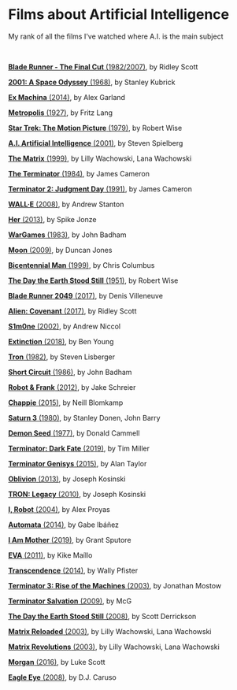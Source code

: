 # Films about Artificial Intelligence

My rank of all the films I've watched where A.I. is the main subject

<br>

[**Blade Runner - The Final Cut** (1982/2007)](https://www.themoviedb.org/movie/78-blade-runner?language=en-US), by Ridley Scott

[**2001: A Space Odyssey** (1968)](https://www.themoviedb.org/movie/62-2001-a-space-odyssey?language=en-US), by Stanley Kubrick

[**Ex Machina** (2014)](https://www.themoviedb.org/movie/264660-ex-machina?language=en-US), by Alex Garland

[**Metropolis** (1927)](https://www.themoviedb.org/movie/19-metropolis?language=en-US), by Fritz Lang

[**Star Trek: The Motion Picture** (1979)](https://www.themoviedb.org/movie/152-star-trek-the-motion-picture?language=en-US), by Robert Wise

[**A.I. Artificial Intelligence** (2001)](https://www.themoviedb.org/movie/644-artificial-intelligence-ai?language=en-US), by Steven Spielberg

[**The Matrix** (1999)](https://www.themoviedb.org/movie/603-the-matrix?language=en-US), by Lilly Wachowski, Lana Wachowski

[**The Terminator** (1984)](https://www.themoviedb.org/movie/218-the-terminator?language=en-US), by James Cameron

[**Terminator 2: Judgment Day** (1991)](https://www.themoviedb.org/movie/280-terminator-2-judgment-day?language=en-US), by James Cameron

[**WALL·E** (2008)](https://www.themoviedb.org/movie/10681-wall-e?language=en-US), by Andrew Stanton

[**Her** (2013)](https://www.themoviedb.org/movie/152601-her?language=en-US), by Spike Jonze

[**WarGames** (1983)](https://www.themoviedb.org/movie/860-wargames?language=en-US), by John Badham

[**Moon** (2009)](https://www.themoviedb.org/movie/17431-moon?language=en-US), by Duncan Jones

[**Bicentennial Man** (1999)](https://www.themoviedb.org/movie/2277-bicentennial-man?language=en-US), by Chris Columbus

[**The Day the Earth Stood Still** (1951)](https://www.themoviedb.org/movie/828-the-day-the-earth-stood-still?language=en-US), by Robert Wise

[**Blade Runner 2049** (2017)](https://www.themoviedb.org/movie/335984-blade-runner-2049?language=en-US), by Denis Villeneuve

[**Alien: Covenant** (2017)](https://www.themoviedb.org/movie/126889-alien-covenant?language=en-US), by Ridley Scott

[**S1m0ne** (2002)](https://www.themoviedb.org/movie/9296-s1m0ne?language=en-US), by Andrew Niccol

[**Extinction** (2018)](https://www.themoviedb.org/movie/429415-extinction?language=en-US), by Ben Young

[**Tron** (1982)](https://www.themoviedb.org/movie/97-tron?language=en-US), by Steven Lisberger

[**Short Circuit** (1986)](https://www.themoviedb.org/movie/2605-short-circuit?language=en-US), by John Badham

[**Robot & Frank** (2012)](https://www.themoviedb.org/movie/84329-robot-frank?language=en-US), by Jake Schreier

[**Chappie** (2015)](https://www.themoviedb.org/movie/198184-chappie?language=en-US), by Neill Blomkamp

[**Saturn 3** (1980)](https://www.themoviedb.org/movie/19761-saturn-3?language=en-US), by Stanley Donen, John Barry

[**Demon Seed** (1977)](https://www.themoviedb.org/movie/18775-demon-seed?language=en-US), by Donald Cammell

[**Terminator: Dark Fate** (2019)](https://www.themoviedb.org/movie/290859-terminator-dark-fate?language=en-US), by Tim Miller

[**Terminator Genisys** (2015)](https://www.themoviedb.org/movie/87101-terminator-genisys?language=en-US), by Alan Taylor

[**Oblivion** (2013)](https://www.themoviedb.org/movie/75612-oblivion?language=en-US), by Joseph Kosinski

[**TRON: Legacy** (2010)](https://www.themoviedb.org/movie/20526-tron-legacy?language=en-US), by Joseph Kosinski

[**I, Robot** (2004)](https://www.themoviedb.org/movie/2048-i-robot?language=en-US), by Alex Proyas

[**Automata** (2014)](https://www.themoviedb.org/movie/262543-aut-mata?language=en-US), by Gabe Ibáñez

[**I Am Mother** (2019)](https://www.themoviedb.org/movie/505948-i-am-mother?language=en-US), by Grant Sputore

[**EVA** (2011)](https://www.themoviedb.org/movie/77561-eva?language=en-US), by Kike Maíllo

[**Transcendence** (2014)](https://www.themoviedb.org/movie/157353-transcendence?language=en-US), by Wally Pfister

[**Terminator 3: Rise of the Machines** (2003)](https://www.themoviedb.org/movie/296-terminator-3-rise-of-the-machines?language=en-US), by Jonathan Mostow

[**Terminator Salvation** (2009)](https://www.themoviedb.org/list/7076920?language=en-US), by McG

[**The Day the Earth Stood Still** (2008)](https://www.themoviedb.org/movie/10200-the-day-the-earth-stood-still?language=en-US), by Scott Derrickson

[**Matrix Reloaded** (2003)](https://www.themoviedb.org/movie/604-the-matrix-reloaded?language=en-US), by Lilly Wachowski, Lana Wachowski

[**Matrix Revolutions** (2003)](https://www.themoviedb.org/movie/605-the-matrix-revolutions?language=en-US), by Lilly Wachowski, Lana Wachowski

[**Morgan** (2016)](https://www.themoviedb.org/movie/377264-morgan?language=en-US), by Luke Scott

[**Eagle Eye** (2008)](https://www.themoviedb.org/movie/13027-eagle-eye?language=en-US), by D.J. Caruso

<br>
